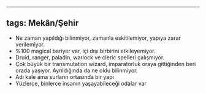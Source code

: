 ---
  tags: Mekân/Şehir
  ---
  
  - Ne zaman yapıldığı bilinmiyor, zamanla eskitilemiyor, yapıya zarar verilemiyor.
  - %100 magical bariyer var, içi dışı birbirini etkileyemiyor.
  - Druid, ranger, paladin, warlock ve cleric spelleri çalışmıyor.
  - Çok büyük bir transmutation wizard, imparatorluk oraya gittiğinden beri orada yaşıyor. Ayrıldığında da ne oldu bilinmiyor.
  - Adı kale ama surların ortasında bir yapı
  - Yüzlerce, binlerce insanın yaşayabileceği odalar var